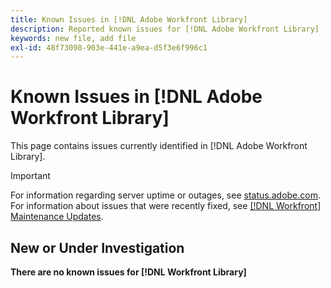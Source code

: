 ```yaml
---
title: Known Issues in [!DNL Adobe Workfront Library]
description: Reported known issues for [!DNL Adobe Workfront Library]
keywords: new file, add file
exl-id: 48f73098-903e-441e-a9ea-d5f3e6f996c1
---
```

# Known Issues in [!DNL Adobe Workfront Library]

This page contains issues currently identified in [!DNL Adobe Workfront Library].

>[!IMPORTANT]
>
>For information regarding server uptime or outages, see [status.adobe.com](https://status.adobe.com). For information about issues that were recently fixed, see [[!DNL Workfront] Maintenance Updates](../maintenance/current-updates.md).


## New or Under Investigation

**There are no known issues for [!DNL Workfront Library]**

<!--


-->
